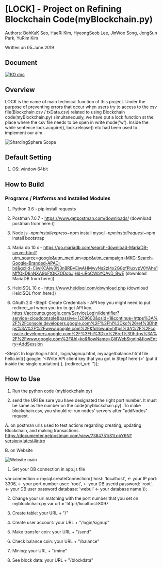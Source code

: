 # [LOCK] - Project on Refining Blockchain Code(myBlockchain.py)

Authors: BohKuK Seo, HaeRi Kim, HyeongSeob Lee, JinWoo Song, JongSun Park, YuRim Kim

Written on 05.June.2019


## Document
[![KO doc](https://img.shields.io/badge/document-ppt(Korean)-blue.svg)](https://blog.naver.com/khr93115/221556618335)


## Overview
LOCK is the name of main technical function of this project. Under the purpose of preventing errors that occur when users try to access to the csv file(Blockchain.csv / txData.csv) related to using Blockchain code(myBlockchain.py) simultaneously, we have put a lock function at the place where the csv file needs to be open in write mode('w').
Inside the while sentence lock.acquire(), lock.release() etc had been used to implement our aim.

![ShardingSphere Scope](https://i.imgur.com/yLQtu6P.jpg)

## Default Setting
1) OS: window 64bit

## How to Build    

### Programs / Platforms and installed Modules

1) Python 3.6 - pip install requests
2) Postman 7.0.7 - https://www.getpostman.com/downloads/ (download postman from here:))
3) Node js -$npm install express
           -$npm install mysql
           -$npm install request
           -$npm install bootstrap
4) Maria db 10.x -  https://go.mariadb.com/search-download-MariaDB-server.html?utm_source=google&utm_medium=ppc&utm_campaign=MKG-Search-Google-Branded-APAC-bd&gclid=CjwKCAjw0N3nBRBvEiwAHMwvNs2zl4x2G8pfPluxvpV0YAhe1MffOkD8nNXA9bFtQKZODobJjHd-uRoCWbYQAvD_BwE (download MariaDB from here:))

5) HeidiSQL 10.x - https://www.heidisql.com/download.php (download HeidiSQL from here:))

6) OAuth 2.0
-Step1: Create Credentials - API key
you might need to put redirect_url when you try to get API key.
https://accounts.google.com/ServiceLogin/identifier?service=cloudconsole&passive=1209600&osid=1&continue=https%3A%2F%2Fconsole.developers.google.com%2F%3Fhl%3Dko%26ref%3Dhttps%3A%2F%2Fwww.google.com%2F&followup=https%3A%2F%2Fconsole.developers.google.com%2F%3Fhl%3Dko%26ref%3Dhttps%3A%2F%2Fwww.google.com%2F&hl=ko&flowName=GlifWebSignIn&flowEntry=AddSession

-Step2:
In login/login.html , login/signup.html, mypage/balance.html file
  hello.init({
  google: '<Write API client key that you got in Step1 here:)>' (put it inside the single quotation)
 }, {redirect_uri: '<Write your redirection url>'});


## How to Use
1) Run the python code (myblockchain.py)

2) send the URl
Be sure you have designated the right port number. It must be same as the number on the code(myblockchain.py).
To make blockchain.csv,  you should re-run nodes' servers after "addNodes" request.


A. on postman
urls used to test actions regarding creating, updating Blockchain, and making transactions.
https://documenter.getpostman.com/view/7384751/S1LpbY6N?version=latest#intro


B. on Website

![Website main](https://i.imgur.com/UrHs19V.jpg)

1) Set your DB connection in app.js file

var connection = mysql.createConnection({
  host: 'localhost', <- your IP
  port: 3306, <- your port number
  user: 'root', <- your DB userid
  password: 'root', <- your DB user password
  database: 'webui' <- your database name
});

2) Change your url matching with the port number that you set on myblockchain.py
var url = 'http://localhost:8097'

3) Create table: your URL + "/"
4) Create user account: your URL + "/login/signup"
5) Make transfer coin: your URL + "/send"
6) Check balance coin: your URL + "/balance"
7) Mining: your URL + "/mine"
8) See block data: your URL + "/blockdata"

